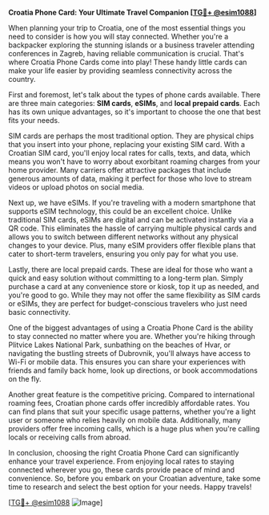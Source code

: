 **Croatia Phone Card: Your Ultimate Travel Companion [[TG💪+ @esim1088](https://t.me/s/esim1088)]**

When planning your trip to Croatia, one of the most essential things you need to consider is how you will stay connected. Whether you're a backpacker exploring the stunning islands or a business traveler attending conferences in Zagreb, having reliable communication is crucial. That's where Croatia Phone Cards come into play! These handy little cards can make your life easier by providing seamless connectivity across the country.

First and foremost, let's talk about the types of phone cards available. There are three main categories: **SIM cards**, **eSIMs**, and **local prepaid cards**. Each has its own unique advantages, so it's important to choose the one that best fits your needs.

SIM cards are perhaps the most traditional option. They are physical chips that you insert into your phone, replacing your existing SIM card. With a Croatian SIM card, you'll enjoy local rates for calls, texts, and data, which means you won't have to worry about exorbitant roaming charges from your home provider. Many carriers offer attractive packages that include generous amounts of data, making it perfect for those who love to stream videos or upload photos on social media.

Next up, we have eSIMs. If you're traveling with a modern smartphone that supports eSIM technology, this could be an excellent choice. Unlike traditional SIM cards, eSIMs are digital and can be activated instantly via a QR code. This eliminates the hassle of carrying multiple physical cards and allows you to switch between different networks without any physical changes to your device. Plus, many eSIM providers offer flexible plans that cater to short-term travelers, ensuring you only pay for what you use.

Lastly, there are local prepaid cards. These are ideal for those who want a quick and easy solution without committing to a long-term plan. Simply purchase a card at any convenience store or kiosk, top it up as needed, and you're good to go. While they may not offer the same flexibility as SIM cards or eSIMs, they are perfect for budget-conscious travelers who just need basic connectivity.

One of the biggest advantages of using a Croatia Phone Card is the ability to stay connected no matter where you are. Whether you're hiking through Plitvice Lakes National Park, sunbathing on the beaches of Hvar, or navigating the bustling streets of Dubrovnik, you'll always have access to Wi-Fi or mobile data. This ensures you can share your experiences with friends and family back home, look up directions, or book accommodations on the fly.

Another great feature is the competitive pricing. Compared to international roaming fees, Croatian phone cards offer incredibly affordable rates. You can find plans that suit your specific usage patterns, whether you're a light user or someone who relies heavily on mobile data. Additionally, many providers offer free incoming calls, which is a huge plus when you're calling locals or receiving calls from abroad.

In conclusion, choosing the right Croatia Phone Card can significantly enhance your travel experience. From enjoying local rates to staying connected wherever you go, these cards provide peace of mind and convenience. So, before you embark on your Croatian adventure, take some time to research and select the best option for your needs. Happy travels!

[[TG💪+ @esim1088](https://t.me/s/esim1088) ![Image](https://i.postimg.cc/Y0z9fWf4/image.png)]
